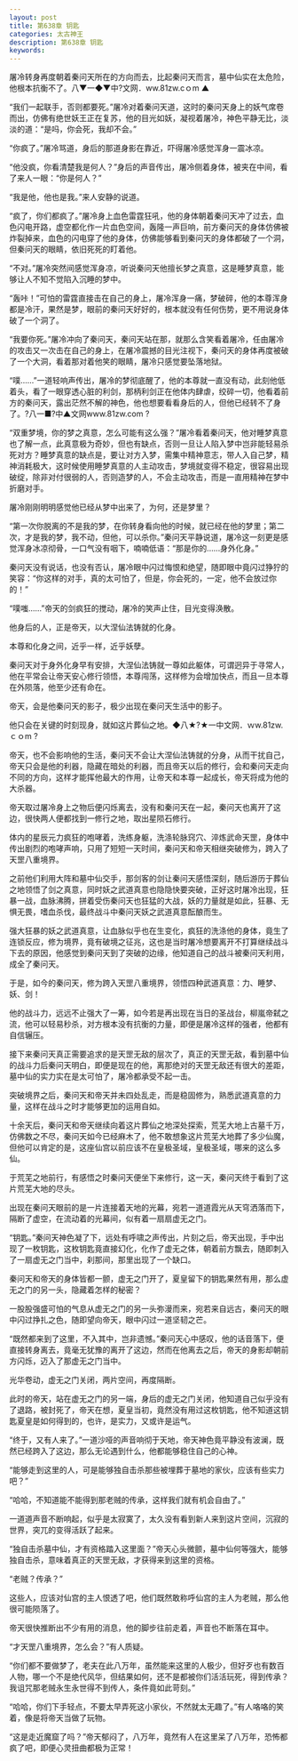 ```yaml
---
layout: post
title: 第638章 钥匙
categories: 太古神王
description: 第638章 钥匙
keywords:
---
```


屠冷转身再度朝着秦问天所在的方向而去，比起秦问天而言，墓中仙实在太危险，他根本抗衡不了。八▼一◆▼中?文网．ww.81zw.cｏm ▲

“我们一起联手，否则都要死。”屠冷对着秦问天道，这时的秦问天身上的妖气席卷而出，仿佛有绝世妖王正在复苏，他的目光如妖，凝视着屠冷，神色平静无比，淡淡的道：“是吗，你会死，我却不会。”

“你疯了。”屠冷骂道，身后的那道身影在靠近，吓得屠冷感觉浑身一震冰凉。

“他没疯，你看清楚我是何人？”身后的声音传出，屠冷侧着身体，被夹在中间，看了来人一眼：“你是何人？”

“我是他，他也是我。”来人安静的说道。

“疯了，你们都疯了。”屠冷身上血色雷霆狂吼，他的身体朝着秦问天冲了过去，血色闪电开路，虚空都化作一片血色空间，轰隆一声巨响，前方秦问天的身体仿佛被炸裂掉来，血色的闪电穿了他的身体，仿佛能够看到秦问天的身体都破了一个洞，但秦问天的眼睛，依旧死死的盯着他。

“不对。”屠冷突然间感觉浑身凉，听说秦问天他擅长梦之真意，这是睡梦真意，能够让人不知不觉陷入沉睡的梦中。

“轰咔！”可怕的雷霆直接击在自己的身上，屠冷浑身一痛，梦破碎，他的本尊浑身都是冷汗，果然是梦，眼前的秦问天好好的，根本就没有任何伤势，更不用说身体破了一个洞了。

“我要你死。”屠冷冲向了秦问天，秦问天站在那，就那么含笑看着屠冷，任由屠冷的攻击又一次击在自己的身上，在屠冷震撼的目光注视下，秦问天的身体再度被破了一个大洞，看着那对着他笑的眼睛，屠冷只感觉要坠落地狱。

“噗……”一道轻响声传出，屠冷的梦彻底醒了，他的本尊就一直没有动，此刻他低着头，看了一眼穿透心脏的利剑，那柄利剑正在他体内肆虐，绞碎一切，他看着前方的秦问天，露出茫然不解的神色，他也想要看看身后的人，但他已经转不了身了。?八一■?中▲文网www.81zw.com ?

“双重梦境，你的梦之真意，怎么可能有这么强？”屠冷看着秦问天，他对睡梦真意也了解一点，此真意极为奇妙，但也有缺点，否则一旦让人陷入梦中岂非能轻易杀死对方？睡梦真意的缺点是，要让对方入梦，需集中精神意志，带人入自己梦，精神消耗极大，这时候使用睡梦真意的人主动攻击，梦境就变得不稳定，很容易出现破绽，除非对付很弱的人，否则造梦的人，不会主动攻击，而是一直用精神在梦中折磨对手。

屠冷刚刚明明感觉他已经从梦中出来了，为何，还是梦里？

“第一次你脱离的不是我的梦，在你转身看向他的时候，就已经在他的梦里；第二次，才是我的梦，我不动，但他，可以杀你。”秦问天平静说道，屠冷这一刻更是感觉浑身冰凉彻骨，一口气没有咽下，喃喃低语：“那是你的……身外化身。”

秦问天没有说话，也没有否认，屠冷眼中闪过悔恨和绝望，随即眼中竟闪过狰狞的笑容：“你这样的对手，真的太可怕了，但是，你会死的，一定，他不会放过你的！”

“噗嗤……”帝天的剑疯狂的搅动，屠冷的笑声止住，目光变得涣散。

他身后的人，正是帝天，以大涅仙法铸就的化身。

本尊和化身之间，近乎一样，近乎妖孽。

秦问天对于身外化身早有安排，大涅仙法铸就一尊如此躯体，可谓迥异于寻常人，他在平常会让帝天安心修行领悟，本尊闯荡，这样修为会增加快点，而且一旦本尊在外陨落，他至少还有命在。

帝天，会是他秦问天的影子，极少出现在秦问天生活中的影子。

他只会在关键的时刻现身，就如这片葬仙之地。◆八★?★一中文网．ｗw.81zw.ｃｏm ?

帝天，也不会影响他的生活，秦问天不会让大涅仙法铸就的分身，从而干扰自己，帝天只会是他的利器，隐藏在暗处的利器，而且帝天以后的修行，会和秦问天走向不同的方向，这样才能挥他最大的作用，让帝天和本尊一起成长，帝天将成为他的大杀器。

帝天取过屠冷身上之物后便闪烁离去，没有和秦问天在一起，秦问天也离开了这边，很快两人便都找到一修行之地，取出星陨石修行。

体内的星辰元力疯狂的咆哮着，洗练身躯，洗涤轮脉窍穴、淬炼武命天罡，身体中传出剧烈的咆哮声响，只用了短短一天时间，秦问天和帝天相继突破修为，跨入了天罡八重境界。

之前他们利用大阵和墓中仙交手，那剑客的剑让秦问天感悟深刻，随后游历于葬仙之地领悟了剑之真意，同时妖之武道真意也隐隐快要突破，正好这时屠冷出现，狂暴一战，血脉沸腾，拼着受伤秦问天也狂猛的大战，妖的力量就是如此，狂暴、无惧无畏，嗜血杀伐，最终战斗中秦问天妖之武道真意酝酿而生。

强大狂暴的妖之武道真意，让血脉似乎也在生变化，疯狂的洗涤他的身体，竟生了连锁反应，修为境界，竟有破境之征兆，这也是当时屠冷想要离开不打算继续战斗下去的原因，他感觉到秦问天到了突破的边缘，他知道自己的战斗被秦问天利用，成全了秦问天。

于是，如今的秦问天，修为跨入天罡八重境界，领悟四种武道真意：力、睡梦、妖、剑！

他的战斗力，远远不止强大了一筹，如今若是再出现在当日的圣战台，柳嵐帝弑之流，他可以轻易秒杀，对方根本没有抗衡的力量，即便是屠冷这样的强者，他都有自信辗压。

接下来秦问天真正需要追求的是天罡无敌的层次了，真正的天罡无敌，看到墓中仙的战斗力后秦问天明白，即便是现在的他，离那绝对的天罡无敌还有很大的差距，墓中仙的实力实在是太可怕了，屠冷都承受不起一击。

突破境界之后，秦问天和帝天并未四处乱走，而是稳固修为，熟悉武道真意的力量，这样在战斗之时才能够更加的运用自如。

十余天后，秦问天和帝天继续向着这片葬仙之地深处探索，荒芜大地上古墓千万，仿佛数之不尽，秦问天如今已经麻木了，他不敢想象这片荒芜大地葬了多少仙魔，但他可以肯定的是，这座仙宫以前应该不在皇极圣域，皇极圣域，哪来的这么多仙。

于荒芜之地前行，有感悟之时秦问天便坐下来修行，这一天，秦问天终于看到了这片荒芜大地的尽头。

出现在秦问天眼前的是一片连接着天地的光幕，宛若一道道霞光从天穹洒落而下，隔断了虚空，在流动着的光幕间，似有着一扇扇虚无之门。

“钥匙。”秦问天神色凝了下，远处有呼啸之声传出，片刻之后，帝天出现，手中出现了一枚钥匙，这枚钥匙竟直接幻化，化作了虚无之体，朝着前方飘去，随即刺入了一扇虚无之门当中，刹那间，那里出现了一个缺口。

秦问天和帝天的身体皆都一颤，虚无之门开了，夏皇留下的钥匙果然有用，那么虚无之门的另一头，隐藏着怎样的秘密？

一股股强盛可怕的气息从虚无之门的另一头弥漫而来，宛若来自远古，秦问天的眼中闪过挣扎之色，随即望向帝天，眼中闪过一道坚韧之芒。

“既然都来到了这里，不入其中，岂非遗憾。”秦问天心中感叹，他的话音落下，便直接转身离去，竟毫无犹豫的离开了这边，然而在他离去之后，帝天的身影却朝前方闪烁，迈入了那虚无之门当中。

光华卷动，虚无之门关闭，两片空间，再度隔断。

此时的帝天，站在虚无之门的另一端，身后的虚无之门关闭，他知道自己似乎没有了退路，被封死了，帝天在想，夏皇当初，竟然没有用过这枚钥匙，他不知道这钥匙夏皇是如何得到的，也许，是实力，又或许是运气。

“终于，又有人来了。”一道沙哑的声音响彻于天地，帝天神色竟平静没有波澜，既然已经跨入了这边，那么无论遇到什么，他都能够稳住自己的心神。

“能够走到这里的人，可是能够独自击杀那些被埋葬于墓地的家伙，应该有些实力吧？”

“哈哈，不知道能不能得到那老贼的传承，这样我们就有机会自由了。”

一道道声音不断响起，似乎是太寂寞了，太久没有看到新人来到这片空间，沉寂的世界，突兀的变得活跃了起来。

“独自击杀墓中仙，才有资格踏入这里面？”帝天心头微颤，墓中仙何等强大，能够独自击杀，意味着真正的天罡无敌，才获得来到这里的资格。

“老贼？传承？”

这些人，应该对仙宫的主人恨透了吧，他们既然敢称呼仙宫的主人为老贼，那么他很可能陨落了。

帝天很快推断出不少有用的消息，他的脚步往前走着，声音也不断落在耳中。

“才天罡八重境界，怎么会？”有人质疑。

“你们都不要做梦了，老夫在此八万年，虽然能来这里的人极少，但好歹也有数百人物，哪一个不是绝代风华，但结果如何，还不是都被你们活活玩死，得到传承？我诅咒那老贼永生永世得不到传人，条件竟如此苛刻。”

“哈哈，你们下手轻点，不要太早弄死这小家伙，不然就太无趣了。”有人咯咯的笑着，像是将帝天当做了玩物。

“这是走近魔窟了吗？”帝天郁闷了，八万年，竟然有人在这里呆了八万年，恐怖都疯了吧，即便心灵扭曲都极为正常！
